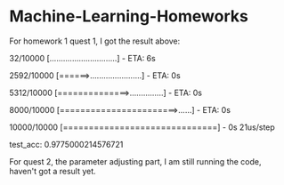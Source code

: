 # Machine-Learning-Homeworks
For homework 1 quest 1, I got the result above:

   32/10000 [..............................] - ETA: 6s
   
 2592/10000 [======>.......................] - ETA: 0s
 
 5312/10000 [==============>...............] - ETA: 0s
 
 8000/10000 [=======================>......] - ETA: 0s
 
10000/10000 [==============================] - 0s 21us/step

test_acc: 0.9775000214576721

For quest 2, the parameter adjusting part, I am still running the code, haven't got a result yet.
